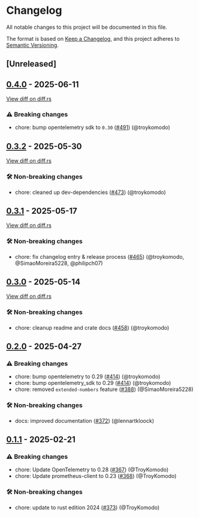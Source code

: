 # Changelog

<!--
This file is automatically generated by our release process.
DO NOT edit it directly.
If you want to add a change log entry for this package,
please create a new file in /changes.d/<pr-number>.toml
Refer to the [README.md](/changes.d/README.md) for more information.
-->

All notable changes to this project will be documented in this file.

The format is based on [Keep a Changelog](https://keepachangelog.com/en/1.0.0/),
and this project adheres to [Semantic Versioning](https://semver.org/spec/v2.0.0.html).

## [Unreleased]

## [0.4.0](https://github.com/ScuffleCloud/scuffle/releases/tag/scuffle-metrics-v0.4.0) - 2025-06-11

[View diff on diff.rs](https://diff.rs/scuffle-metrics/0.3.2/scuffle-metrics/0.4.0/Cargo.toml)

### ⚠️ Breaking changes

- chore: bump opentelemetry sdk to `0.30` ([#491](https://github.com/scufflecloud/scuffle/pull/491)) (@troykomodo)

## [0.3.2](https://github.com/ScuffleCloud/scuffle/releases/tag/scuffle-metrics-v0.3.2) - 2025-05-30

[View diff on diff.rs](https://diff.rs/scuffle-metrics/0.3.1/scuffle-metrics/0.3.2/Cargo.toml)

### 🛠️ Non-breaking changes

- chore: cleaned up dev-dependencies ([#473](https://github.com/scufflecloud/scuffle/pull/473)) (@troykomodo)

## [0.3.1](https://github.com/ScuffleCloud/scuffle/releases/tag/scuffle-metrics-v0.3.1) - 2025-05-17

[View diff on diff.rs](https://diff.rs/scuffle-metrics/0.3.0/scuffle-metrics/0.3.1/Cargo.toml)

### 🛠️ Non-breaking changes

- chore: fix changelog entry & release process ([#465](https://github.com/scufflecloud/scuffle/pull/465)) (@troykomodo, @SimaoMoreira5228, @philipch07)

## [0.3.0](https://github.com/ScuffleCloud/scuffle/releases/tag/scuffle-metrics-v0.3.0) - 2025-05-14

[View diff on diff.rs](https://diff.rs/scuffle-metrics/0.2.0/scuffle-metrics/0.3.0/Cargo.toml)

### 🛠️ Non-breaking changes

- chore: cleanup readme and crate docs ([#458](https://github.com/scufflecloud/scuffle/pull/458)) (@troykomodo)

## [0.2.0](https://github.com/ScuffleCloud/scuffle/releases/tag/scuffle-metrics-v0.2.0) - 2025-04-27

### ⚠️ Breaking changes

- chore: bump opentelemetry to 0.29 ([#414](https://github.com/scufflecloud/scuffle/pull/414)) (@troykomodo)
- chore: bump opentelemetry_sdk to 0.29 ([#414](https://github.com/scufflecloud/scuffle/pull/414)) (@troykomodo)
- chore: removed `extended-numbers` feature ([#388](https://github.com/scufflecloud/scuffle/pull/388)) (@SimaoMoreira5228)

### 🛠️ Non-breaking changes

- docs: improved documentation ([#372](https://github.com/scufflecloud/scuffle/pull/372)) (@lennartkloock)

## [0.1.1](https://github.com/ScuffleCloud/scuffle/releases/tag/scuffle-metrics-v0.1.1) - 2025-02-21

### ⚠️ Breaking changes

- chore: Update OpenTelemetry to 0.28 ([#367](https://github.com/scufflecloud/scuffle/pull/367)) (@TroyKomodo)
- chore: Update prometheus-client to 0.23 ([#368](https://github.com/scufflecloud/scuffle/pull/368)) (@TroyKomodo)

### 🛠️ Non-breaking changes

- chore: update to rust edition 2024 ([#373](https://github.com/scufflecloud/scuffle/pull/373)) (@TroyKomodo)
